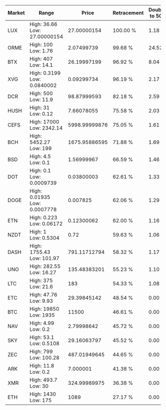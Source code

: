 | Market | Range | Price| Retracement | Doubles to 50% |
| --- | --- | --- | --- | --- |
| LUX | High: 36.66<br />Low: 27.00000154 | 27.00000154 | 100.00 % | 1.18 |
| ORME | High: 100<br />Low: 1.76 | 2.07499739 | 99.68 % | 24.52 |
| BTX | High: 407<br />Low: 14.1 | 26.19997199 | 96.92 % | 8.04 |
| XVG | High: 0.3199<br />Low: 0.0840002 | 0.09299734 | 96.19 % | 2.17 |
| DCR | High: 500<br />Low: 11.9 | 98.87999593 | 82.18 % | 2.59 |
| HUSH | High: 31<br />Low: 0.12 | 7.66078055 | 75.58 % | 2.03 |
| CEFS | High: 17000<br />Low: 2342.14 | 5998.99999876 | 75.05 % | 1.61 |
| BCH | High: 5452.27<br />Low: 199 | 1675.95886595 | 71.88 % | 1.69 |
| BSD | High: 4.5<br />Low: 0.1 | 1.56999967 | 66.59 % | 1.46 |
| DOT | High: 0.1<br />Low: 0.0009739 | 0.03800003 | 62.61 % | 1.33 |
| DOGE | High: 0.01935<br />Low: 0.0007778 | 0.007825 | 62.06 % | 1.29 |
| ETN | High: 0.223<br />Low: 0.06172 | 0.12300062 | 62.00 % | 1.16 |
| NZDT | High: 1<br />Low: 0.5304 | 0.72 | 59.63 % | 1.06 |
| DASH | High: 1755.43<br />Low: 101.97 | 791.11712794 | 58.32 % | 1.17 |
| UNO | High: 282.55<br />Low: 16.27 | 135.48383201 | 55.23 % | 1.10 |
| LTC | High: 375<br />Low: 21.6 | 183 | 54.33 % | 1.08 |
| ETC | High: 47.76<br />Low: 9.93 | 29.39845142 | 48.54 % | 0.00 |
| BTC | High: 19850<br />Low: 1935 | 11500 | 46.61 % | 0.00 |
| NAV | High: 4.99<br />Low: 0.2 | 2.79998642 | 45.72 % | 0.00 |
| SKY | High: 53.1<br />Low: 0.5108 | 29.16063797 | 45.52 % | 0.00 |
| ZEC | High: 799<br />Low: 100.28 | 487.01949645 | 44.65 % | 0.00 |
| ARK | High: 11.8<br />Low: 0.2 | 7.000001 | 41.38 % | 0.00 |
| XMR | High: 493.7<br />Low: 30 | 324.99989975 | 36.38 % | 0.00 |
| ETH | High: 1430<br />Low: 175 | 1089 | 27.17 % | 0.00 |
